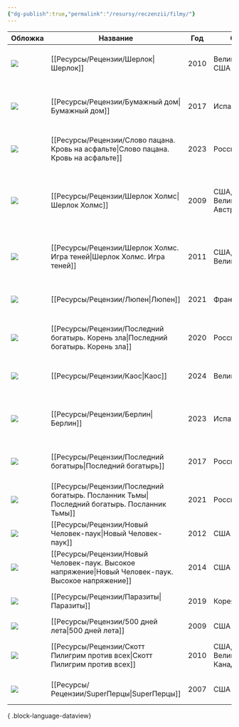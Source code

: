 ```yaml
---
{"dg-publish":true,"permalink":"/resursy/reczenzii/filmy/"}
---
```


| Обложка                                                                                                | Название                                   | Год  | Страна                                   | Жанр                                                             | Режиссер                                     | Просмотрен | Рейтинг | Оценка | Продолжительность |
| ------------------------------------------------------------------------------------------------------ | ------------------------------------------ | ---- | ---------------------------------------- | ---------------------------------------------------------------- | -------------------------------------------- | ---------- | ------- | ------ | ----------------- |
| ![](https://image.openmoviedb.com/kinopoisk-images/1629390/f28c1ea2-47b0-49d5-b11c-9608744f0233/orig)  | [[Ресурсы/Рецензии/Шерлок\|Шерлок]]                                 | 2010 | Великобритания, США                      | Криминал, Детектив, Драма, Боевик                                | [[Пол Макгиган\|Пол Макгиган]]               | ✅          | 8.854   | \-     | \-                |
| ![](https://image.openmoviedb.com/kinopoisk-images/6201401/8472ca52-2751-4bbe-9a08-8a1be75f93d5/orig)  | [[Ресурсы/Рецензии/Бумажный дом\|Бумажный дом]]                           | 2017 | Испания                                  | Боевик, Триллер, Драма, Криминал, Детектив                       | [[Хесус Кольменар\|Хесус Кольменар]]         | ✅          | 8.168   | \-     | 0                 |
| ![](https://image.openmoviedb.com/kinopoisk-images/10809116/b4b5b8c1-8e19-4d9f-9784-53f4c27a5954/orig) | [[Ресурсы/Рецензии/Слово пацана. Кровь на асфальте\|Слово пацана. Кровь на асфальте]]        | 2023 | Россия                                   | Драма, Криминал                                                  | [[Жора Крыжовников\|Жора Крыжовников]]       | ✅          | 8.168   | \-     | 0                 |
| ![](https://image.openmoviedb.com/kinopoisk-images/1777765/244e2847-f426-4c60-86ba-34cde7db695f/orig)  | [[Ресурсы/Рецензии/Шерлок Холмс\|Шерлок Холмс]]                           | 2009 | США, Германия, Великобритания, Австралия | Боевик, Приключения, Триллер, Драма, Комедия, Криминал, Детектив | [[Гай Ричи\|Гай Ричи]]                       | ✅          | 8.062   | \-     | 128               |
| ![](https://image.openmoviedb.com/kinopoisk-images/1773646/27b4bcbe-4048-4362-8e40-b9b42e0ef1c2/orig)  | [[Ресурсы/Рецензии/Шерлок Холмс. Игра теней\|Шерлок Холмс. Игра теней]]               | 2011 | США, Великобритания                      | Боевик, Приключения, Триллер, Криминал, Детектив                 | [[Гай Ричи\|Гай Ричи]]                       | ✅          | 7.854   | \-     | 128               |
| ![](https://image.openmoviedb.com/kinopoisk-images/1629390/a7efcbb8-f953-4bf2-a700-2039ef3241a4/orig)  | [[Ресурсы/Рецензии/Люпен\|Люпен]]                                  | 2021 | Франция, США                             | Криминал, Детектив, Драма, Боевик                                | [[Людовик Бернард\|Людовик Бернард]]         | ✅          | 7.518   | \-     | 0                 |
| ![](https://image.openmoviedb.com/kinopoisk-images/10768063/643f3194-aec9-4c60-84c1-3ffd526ebd7c/orig) | [[Ресурсы/Рецензии/Последний богатырь. Корень зла\|Последний богатырь. Корень зла]]         | 2020 | Россия                                   | Фэнтези, Комедия, Приключения, Семейный                          | [[Дмитрий Дьяченко\|Дмитрий Дьяченко]]       | ✅          | 7.452   | \-     | 121               |
| ![](https://image.openmoviedb.com/kinopoisk-images/9784475/08e69d2a-d657-4bfd-815d-7d95fcbe8094/orig)  | [[Ресурсы/Рецензии/Каос\|Каос]]                                   | 2024 | Великобритания                           | Фэнтези, Драма, Комедия                                          | [[Джорджи Бэнкс-Дэвис\|Джорджи Бэнкс-Дэвис]] | ✅          | 7.426   | \-     | 0                 |
| ![](https://image.openmoviedb.com/kinopoisk-images/10835644/03af80ab-966b-4cd2-a935-454f733bb3c8/orig) | [[Ресурсы/Рецензии/Берлин\|Берлин]]                                 | 2023 | Испания                                  | Боевик, Триллер, Драма, Криминал, Детектив                       | [[Давид Баррокаль\|Давид Баррокаль]]         | ✅          | 7.36    | \-     | 0                 |
| ![](https://image.openmoviedb.com/kinopoisk-images/10768063/66f7e00a-10d6-478c-9f06-0c506183bee2/orig) | [[Ресурсы/Рецензии/Последний богатырь\|Последний богатырь]]                     | 2017 | Россия                                   | Фэнтези, Комедия, Приключения, Семейный                          | [[Дмитрий Дьяченко\|Дмитрий Дьяченко]]       | ✅          | 7.218   | \-     | 114               |
| ![](https://image.openmoviedb.com/kinopoisk-images/1898899/40bffb9c-620f-437c-b4b3-233e16b12cbf/orig)  | [[Ресурсы/Рецензии/Последний богатырь. Посланник Тьмы\|Последний богатырь. Посланник Тьмы]]     | 2021 | Россия                                   | Фэнтези, Комедия, Приключения, Семейный                          | [[Дмитрий Дьяченко\|Дмитрий Дьяченко]]       | ✅          | 7.203   | \-     | 108               |
| ![](https://image.openmoviedb.com/kinopoisk-images/1704946/94bbf625-f375-4629-8345-2e9565c07d56/orig)  | [[Ресурсы/Рецензии/Новый Человек-паук\|Новый Человек-паук]]                     | 2012 | США                                      | Фантастика, Боевик, Приключения                                  | [[Марк Уэбб\|Марк Уэбб]]                     | ✅          | 6.935   | \-     | 131               |
| ![](https://image.openmoviedb.com/kinopoisk-images/1946459/6018c36f-464c-4933-8a83-1b07b90c4e4e/orig)  | [[Ресурсы/Рецензии/Новый Человек-паук. Высокое напряжение\|Новый Человек-паук. Высокое напряжение]] | 2014 | США                                      | Фантастика, Боевик, Приключения                                  | [[Марк Уэбб\|Марк Уэбб]]                     | ✅          | 6.728   | \-     | 142               |
| ![](https://image.openmoviedb.com/kinopoisk-images/4303601/aae3a928-6465-4bed-9af4-16929a44fd79/orig)  | [[Ресурсы/Рецензии/Паразиты\|Паразиты]]                               | 2019 | Корея Южная                              | Драма, Триллер, Комедия                                          | [[Пон Джун-хо\|Пон Джун-хо]]                 | ❌          | 8.043   | \-     | 131               |
| ![](https://image.openmoviedb.com/kinopoisk-images/1898899/97e9d2eb-0aeb-4644-88f1-67eea45b6b2e/orig)  | [[Ресурсы/Рецензии/500 дней лета\|500 дней лета]]                          | 2009 | США                                      | Мелодрама, Комедия                                               | [[Марк Уэбб\|Марк Уэбб]]                     | ❌          | 7.643   | \-     | 95                |
| ![](https://image.openmoviedb.com/kinopoisk-images/1629390/0c6d775a-f544-4367-a8d6-24ac7b81a0e6/orig)  | [[Ресурсы/Рецензии/Скотт Пилигрим против всех\|Скотт Пилигрим против всех]]             | 2010 | США, Великобритания, Канада, Япония      | Фэнтези, Боевик, Мелодрама, Комедия                              | [[Эдгар Райт\|Эдгар Райт]]                   | ❌          | 7.258   | \-     | 112               |
| ![](https://image.openmoviedb.com/kinopoisk-images/4774061/76cdf696-135e-43ea-93a2-c93a8ed30a51/orig)  | [[Ресурсы/Рецензии/SuperПерцы\|SuperПерцы]]                             | 2007 | США                                      | Комедия                                                          | [[Грег Моттола\|Грег Моттола]]               | ❌          | 6.938   | \-     | 113               |

{ .block-language-dataview}

